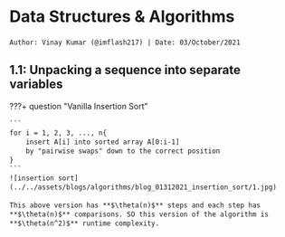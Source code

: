 <!-- ---
hide:
  - navigation # Hide navigation
  - toc        # Hide table of contents
--- -->

# Data Structures & Algorithms
`Author: Vinay Kumar (@imflash217) | Date: 03/October/2021`

<!-- ######################################################################################################### -->

## 1.1: Unpacking a sequence into separate variables

???+ question "Vanilla Insertion Sort"

    ```
    for i = 1, 2, 3, ..., n{
        insert A[i] into sorted array A[0:i-1]
        by "pairwise swaps" down to the correct position
    }
    ```
    ![insertion sort](../../assets/blogs/algorithms/blog_01312021_insertion_sort/1.jpg)

    This above version has **$\theta(n)$** steps and each step has **$\theta(n)$** comparisons. SO this version of the algorithm is **$\theta(n^2)$** runtime complexity.

